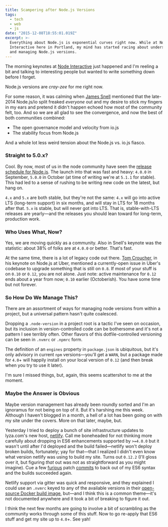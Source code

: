 ```yaml
---
title: Scampering after Node.js Versions
tags:
  - tech
  - web
  - js
date: "2015-12-08T18:55:01.019Z"
excerpt: >-
  Everything about Node.js is exponential curves right now. While at Node
  Interactive here in Portland, my mind has started racing about understanding
  and managing Node.js versions.
---
```


The morning keynotes at [Node Interactive](http://events.linuxfoundation.org/events/node-interactive) just happened and I'm reeling a bit and talking to interesting people but wanted to write something down before I forget.

Node.js versions are _cray-zee_ for me right now.

For some reason, it was calming when [James Snell](https://twitter.com/jasnell) mentioned that the late-2014 Node.js/io split freaked _everyone_ out and my desire to stick my fingers in my ears and pretend it didn't happen echoed how most of the community felt, too. And so we are all glad to see the convergence, and now the best of both communities combined:

- The open governance model and velocity from io.js
- The stability focus from Node.js

And a whole lot less weird tension about the Node.js vs. io.js fiasco.

### Straight to 5.0.x?

Cool. By now, most of us in the node community have seen the [release schedule for Node.js](https://nodesource.com/blog/essential-steps-long-term-support-for-nodejs). The launch into that was fast and heavy: `4.0.0` in September, `5.0.0` in October (at time of writing we're at `5.1.1` for stable). This had led to a sense of rushing to be writing new code on the latest, but hang on.

`4.x` and `5.x` are both stable, but they're not the same: `4.x` will go into active LTS (long-term support) in six months, and will stay in LTS for 18 months after that. `5.x` is stable, but will never got into LTS. That is, stable-with-LTS releases are yearly—and the releases you should lean toward for long-term, production work.

### Who Uses What, Now?

Yes, we are moving quickly as a community. Also in Snell's keynote was the statistic: about 38% of folks are at `4.0.0` or better. That's fast.

At the same time, there is a lot of legacy code out there. [Tom Croucher](https://twitter.com/sh1mmer), in his keynote on Node.js at Uber, mentioned a currently-open issue in Uber's codebase to upgrade something that is still on `0.8`. If most of your stuff is on `0.10` or `0.12`, you are not alone. Just note: active maintenance for `0.12` ends about a year from now; `0.10` earlier (Octoberish). You have some time but not forever.

### So How Do We Manage This?

There are an assortment of ways for managing node versions from within a project, but a universal pattern hasn't quite coalesced.

Dropping a `.node-version` in a project root is a tactic I've seen on occasion, but its inclusion in version-controlled code can be bothersome and it's not a pattern I see terribly often. Other flavors of this dotfile-controlled versioning can be seen in `.nvmrc` or `.npmrc` form.

The definition of an `engines` property in `package.json` is ubiquitous, but it's only advisory in current `npm` versions—you'll get a `WARN`, but a package made for `4.0`+ will happily install on your local version of `0.12` (and then break when you try to use it later).

I'm sure I missed things, but, again, this seems scattershot to me at the moment.

### Maybe the Answer is Obvious

Maybe version management has already been roundly sorted and I'm an ignoramus for not being on top of it. But it's harshing me this week. Although I haven't blogged in a month, a hell of a lot has been going on with my site under the covers. More on that later, maybe, but.

Yesterday I tried to deploy a bunch of site infrastructure updates to lyza.com's new host, [netlify](http://netlify.com). Call me boneheaded for not thinking more carefully about dropping in ES6 enhancements supported by `>=4.0.0` but it wasn't until after I'd deployed and the build failed—netlify won't deploy broken builds, fortunately; yay for that—that I realized I didn't even know what version netlify was using to build my site. Turns out `0.12.2` (I'll gloss over it, but figuring _that_ out was not as straightforward as you might imagine). Cue a few [furious](https://github.com/lyzadanger/lyza-dot-com/commit/7cc8bc19d8d81777b78f7f40508f43bb9b828682) patch [commits](https://github.com/lyzadanger/lyza-dot-com/commit/fc3e504d147281073ccf009cf31fdcb33a15e79b) to back out of my ES6 syntax and the builds succeeded again.

Netlify support via gitter was quick and responsive, and they explained I could use an `.nvmrc` keyed to any of the available versions in their [open-source Docker build image](https://github.com/netlify/build-image/blob/master/Dockerfile#L99), but—and I think this is a common theme—it's not documented anywhere and it took a bit of breaking to figure it out.

I think the next few months are going to involve a bit of scrambling as the community works through some of this stuff. Now to go re-apply that ES6 stuff and get my site up to `4.0`+. See yah!
